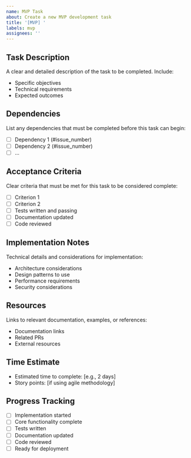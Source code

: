 ```yaml
---
name: MVP Task
about: Create a new MVP development task
title: '[MVP] '
labels: mvp
assignees: ''
---
```


## Task Description
A clear and detailed description of the task to be completed. Include:
- Specific objectives
- Technical requirements
- Expected outcomes

## Dependencies
List any dependencies that must be completed before this task can begin:
- [ ] Dependency 1 (#issue_number)
- [ ] Dependency 2 (#issue_number)
- [ ] ...

## Acceptance Criteria
Clear criteria that must be met for this task to be considered complete:
- [ ] Criterion 1
- [ ] Criterion 2
- [ ] Tests written and passing
- [ ] Documentation updated
- [ ] Code reviewed

## Implementation Notes
Technical details and considerations for implementation:
- Architecture considerations
- Design patterns to use
- Performance requirements
- Security considerations

## Resources
Links to relevant documentation, examples, or references:
- Documentation links
- Related PRs
- External resources

## Time Estimate
- Estimated time to complete: [e.g., 2 days]
- Story points: [if using agile methodology]

## Progress Tracking
- [ ] Implementation started
- [ ] Core functionality complete
- [ ] Tests written
- [ ] Documentation updated
- [ ] Code reviewed
- [ ] Ready for deployment
